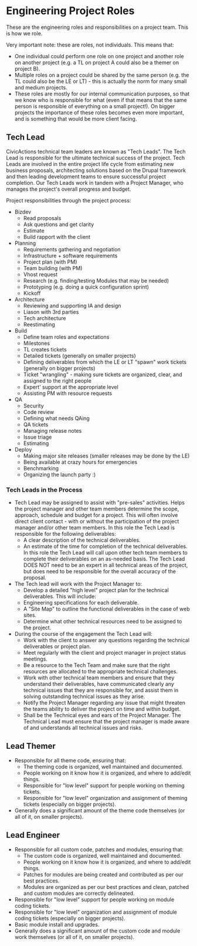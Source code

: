 # Engineering Project Roles

These are the engineering roles and responsibilities on a project team. This is how we role.

Very important note: these are roles, not individuals. This means that:

- One individual could perform one role on one project and another role on another project (e.g. a TL on project A could also be a themer on project B).
- Multiple roles on a project could be shared by the same person (e.g. the TL could also be the LE or LT) - this is actually the norm for many small and medium projects.
- These roles are mostly for our internal communication purposes, so that we know who is responsible for what (even if that means that the same person is responsible of everything on a small project!). On bigger projects the importance of these roles becomes even more important, and is something that would be more client facing.

## Tech Lead

CivicActions technical team leaders are known as "Tech Leads". The Tech Lead is responsible for the ultimate technical success of the project. Tech Leads are involved in the entire project life cycle from estimating new business proposals, architecting solutions based on the Drupal framework and then leading development teams to ensure successful project completion. Our Tech Leads work in tandem with a Project Manager, who manages the project's overall progress and budget.

Project responsibilities through the project process:

- Bizdev
  - Read proposals
  - Ask questions and get clarity
  - Estimate
  - Build rapport with the client
- Planning
  - Requirements gathering and negotiation
  - Infrastructure + software requirements
  - Project plan (with PM)
  - Team building (with PM)
  - Vhost request
  - Research (e.g. finding/testing Modules that may be needed)
  - Prototyping (e.g. doing a quick configuration sprint)
  - Kickoff
- Architecture
  - Reviewing and supporting IA and design
  - Liason with 3rd parties
  - Tech architecture
  - Reestimating
- Build
  - Define team roles and expectations
  - Milestones
  - TL creates tickets
  - Detailed tickets (generally on smaller projects)
  - Defining deliverables from which the LE or LT "spawn" work tickets (generally on bigger projects)
  - Ticket "wrangling" - making sure tickets are organized, clear, and assigned to the right people
  - Expert' support at the appropriate level
  - Assisting PM with resource requests
- QA
  - Security
  - Code review
  - Defining what needs QAing
  - QA tickets
  - Managing release notes
  - Issue triage
  - Estimating
- Deploy
  - Making major site releases (smaller releases may be done by the LE)
  - Being available at crazy hours for emergencies
  - Benchmarking
  - Organizing the launch party :)

### Tech Leads in the Process

- Tech Lead may be assigned to assist with "pre-sales" activities. Helps the project manager and other team members determine the scope, approach, schedule and budget for a project. This will often involve direct client contact - with or without the participation of the project manager and/or other team members. In this role the Tech Lead is responsible for the following deliverables:
  - A clear description of the technical deliverables.
  - An estimate of the time for completion of the technical deliverables. In this role the Tech Lead will call upon other tech team members to complete their deliverables on an as-needed basis. The Tech Lead DOES NOT need to be an expert in all technical areas of the project, but does need to be responsible for the overall accuracy of the proposal.
- The Tech lead will work with the Project Manager to:
  - Develop a detailed "high level" project plan for the technical deliverables. This will include:
  - Engineering specifications for each deliverable.
  - A "Site Map" to outline the functional deliverables in the case of web sites.
  - Determine what other technical resources need to be assigned to the project.
- During the course of the engagement the Tech Lead will:
  - Work with the client to answer any questions regarding the technical deliverables or project plan.
  - Meet regularly with the client and project manager in project status meetings.
  - Be a resource to the Tech Team and make sure that the right resources are allocated to the appropriate technical challenges.
  - Work with other technical team members and ensure that they understand their deliverables, have communicated clearly any technical issues that they are responsible for, and assist them in solving outstanding technical issues as they arise.
  - Notify the Project Manager regarding any issue that might threaten the teams ability to deliver the project on time and within budget.
  - Shall be the Technical eyes and ears of the Project Manager. The Technical Lead must ensure that the project manager is made aware of and understands all technical issues and risks.

## Lead Themer

- Responsible for all theme code, ensuring that:
  - The theming code is organized, well maintained and documented.
  - People working on it know how it is organized, and where to add/edit things.
  - Responsible for "low level" support for people working on theming tickets.
  - Responsible for "low level" organization and assignment of theming tickets (especially on bigger projects).
- Generally does a significant amount of the theme code themselves (or all of it, on smaller projects).

## Lead Engineer

- Responsible for all custom code, patches and modules, ensuring that:
  - The custom code is organized, well maintained and documented.
  - People working on it know how it is organized, and where to add/edit things.
  - Patches for modules are being created and contributed as per our best practices.
  - Modules are organized as per our best practices and clean, patched and custom modules are correctly delineated.
- Responsible for "low level" support for people working on module coding tickets.
- Responsible for "low level" organization and assignment of module coding tickets (especially on bigger projects).
- Basic module install and upgrades.
- Generally does a significant amount of the custom code and module work themselves (or all of it, on smaller projects).
